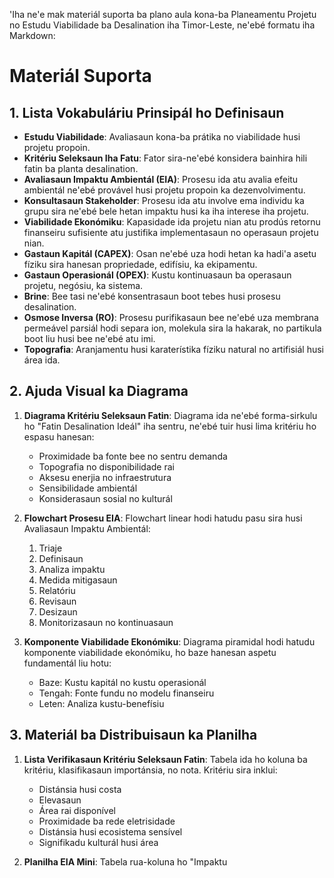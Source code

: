'Iha ne'e mak materiál suporta ba plano aula kona-ba Planeamentu Projetu no Estudu Viabilidade ba Desalination iha Timor-Leste, ne'ebé formatu iha Markdown:

# Materiál Suporta

## 1. Lista Vokabuláriu Prinsipál ho Definisaun

- **Estudu Viabilidade**: Avaliasaun kona-ba prátika no viabilidade husi projetu propoin.
- **Kritériu Seleksaun Iha Fatu**: Fator sira-ne'ebé konsidera bainhira hili fatin ba planta desalination.
- **Avaliasaun Impaktu Ambientál (EIA)**: Prosesu ida atu avalia efeitu ambientál ne'ebé provável husi projetu propoin ka dezenvolvimentu.
- **Konsultasaun Stakeholder**: Prosesu ida atu involve ema individu ka grupu sira ne'ebé bele hetan impaktu husi ka iha interese iha projetu.
- **Viabilidade Ekonómiku**: Kapasidade ida projetu nian atu prodús retornu finanseiru sufisiente atu justifika implementasaun no operasaun projetu nian.
- **Gastaun Kapitál (CAPEX)**: Osan ne'ebé uza hodi hetan ka hadi'a asetu fíziku sira hanesan propriedade, edifísiu, ka ekipamentu.
- **Gastaun Operasionál (OPEX)**: Kustu kontinuasaun ba operasaun projetu, negósiu, ka sistema.
- **Brine**: Bee tasi ne'ebé konsentrasaun boot tebes husi prosesu desalination.
- **Osmose Inversa (RO)**: Prosesu purifikasaun bee ne'ebé uza membrana permeável parsiál hodi separa ion, molekula sira la hakarak, no partikula boot liu husi bee ne'ebé atu imi.
- **Topografia**: Aranjamentu husi karaterístika fíziku natural no artifisiál husi área ida.

## 2. Ajuda Visual ka Diagrama

1. **Diagrama Kritériu Seleksaun Fatin**:
   Diagrama ida ne'ebé forma-sirkulu ho "Fatin Desalination Ideál" iha sentru, ne'ebé tuir husi lima kritériu ho espasu hanesan:
   - Proximidade ba fonte bee no sentru demanda
   - Topografia no disponibilidade rai
   - Aksesu enerjia no infraestrutura
   - Sensibilidade ambientál
   - Konsiderasaun sosial no kulturál

2. **Flowchart Prosesu EIA**:
   Flowchart linear hodi hatudu pasu sira husi Avaliasaun Impaktu Ambientál:
   1. Triaje
   2. Definisaun
   3. Analiza impaktu
   4. Medida mitigasaun
   5. Relatóriu
   6. Revisaun
   7. Desizaun
   8. Monitorizasaun no kontinuasaun

3. **Komponente Viabilidade Ekonómiku**:
   Diagrama piramidal hodi hatudu komponente viabilidade ekonómiku, ho baze hanesan aspetu fundamentál liu hotu:
   - Baze: Kustu kapitál no kustu operasionál
   - Tengah: Fonte fundu no modelu finanseiru
   - Leten: Analiza kustu-benefísiu

## 3. Materiál ba Distribuisaun ka Planilha

1. **Lista Verifikasaun Kritériu Seleksaun Fatin**:
   Tabela ida ho koluna ba kritériu, klasifikasaun importánsia, no nota. Kritériu sira inklui:
   - Distánsia husi costa
   - Elevasaun
   - Área rai disponível
   - Proximidade ba rede eletrisidade
   - Distánsia husi ecosistema sensível
   - Signifikadu kulturál husi área

2. **Planilha EIA Mini**:
   Tabela rua-koluna ho "Impaktu